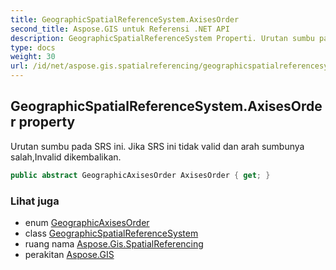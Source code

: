 ```yaml
---
title: GeographicSpatialReferenceSystem.AxisesOrder
second_title: Aspose.GIS untuk Referensi .NET API
description: GeographicSpatialReferenceSystem Properti. Urutan sumbu pada SRS ini. Jika SRS ini tidak valid dan arah sumbunya salahInvalid dikembalikan.
type: docs
weight: 30
url: /id/net/aspose.gis.spatialreferencing/geographicspatialreferencesystem/axisesorder/
---
```

## GeographicSpatialReferenceSystem.AxisesOrder property

Urutan sumbu pada SRS ini. Jika SRS ini tidak valid dan arah sumbunya salah,Invalid dikembalikan.

```csharp
public abstract GeographicAxisesOrder AxisesOrder { get; }
```

### Lihat juga

* enum [GeographicAxisesOrder](../../geographicaxisesorder/)
* class [GeographicSpatialReferenceSystem](../)
* ruang nama [Aspose.Gis.SpatialReferencing](../../geographicspatialreferencesystem/)
* perakitan [Aspose.GIS](../../../)


